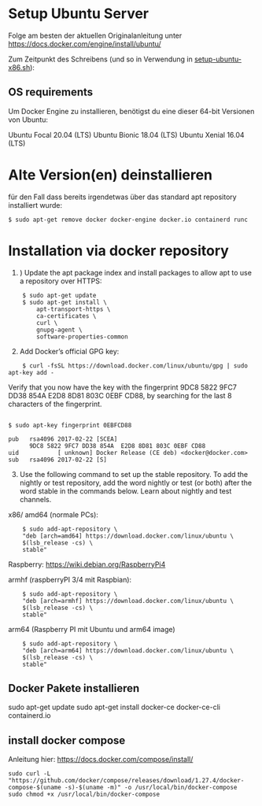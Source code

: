# Setup Ubuntu Server

Folge am besten der aktuellen Originalanleitung unter https://docs.docker.com/engine/install/ubuntu/

Zum Zeitpunkt des Schreibens (und so in Verwendung in [setup-ubuntu-x86.sh](setup-ubuntu-x86.sh)):

## OS requirements

Um Docker Engine zu installieren, benötigst du eine dieser 64-bit Versionen von Ubuntu:

Ubuntu Focal 20.04 (LTS)
Ubuntu Bionic 18.04 (LTS)
Ubuntu Xenial 16.04 (LTS)

# Alte Version(en) deinstallieren

für den Fall dass bereits irgendetwas über das standard apt repository installiert wurde:

    $ sudo apt-get remove docker docker-engine docker.io containerd runc

# Installation via docker repository

1. ) Update the apt package index and install packages to allow apt to use a repository over HTTPS:

```
    $ sudo apt-get update
    $ sudo apt-get install \
        apt-transport-https \
        ca-certificates \
        curl \
        gnupg-agent \
        software-properties-common
```

2. Add Docker’s official GPG key:

```
    $ curl -fsSL https://download.docker.com/linux/ubuntu/gpg | sudo apt-key add -
```

Verify that you now have the key with the fingerprint 9DC8 5822 9FC7 DD38 854A  E2D8 8D81 803C 0EBF CD88, by searching for the last 8 characters of the fingerprint.

```

$ sudo apt-key fingerprint 0EBFCD88

pub   rsa4096 2017-02-22 [SCEA]
      9DC8 5822 9FC7 DD38 854A  E2D8 8D81 803C 0EBF CD88
uid           [ unknown] Docker Release (CE deb) <docker@docker.com>
sub   rsa4096 2017-02-22 [S]
```

3. Use the following command to set up the stable repository. To add the nightly or test repository, add the word nightly or test (or both) after the word stable in the commands below. Learn about nightly and test channels.


x86/ amd64 (normale PCs):

```
    $ sudo add-apt-repository \
    "deb [arch=amd64] https://download.docker.com/linux/ubuntu \
    $(lsb_release -cs) \
    stable"
```

Raspberry: https://wiki.debian.org/RaspberryPi4

armhf (raspberryPI 3/4 mit Raspbian):

```
    $ sudo add-apt-repository \
    "deb [arch=armhf] https://download.docker.com/linux/ubuntu \
    $(lsb_release -cs) \
    stable"
```

arm64 (Raspberry PI mit Ubuntu und arm64 image)

```
    $ sudo add-apt-repository \
    "deb [arch=arm64] https://download.docker.com/linux/ubuntu \
    $(lsb_release -cs) \
    stable"
```

## Docker Pakete installieren

sudo apt-get update
sudo apt-get install docker-ce docker-ce-cli containerd.io

## install docker compose

Anleitung hier: https://docs.docker.com/compose/install/

```
sudo curl -L "https://github.com/docker/compose/releases/download/1.27.4/docker-compose-$(uname -s)-$(uname -m)" -o /usr/local/bin/docker-compose
sudo chmod +x /usr/local/bin/docker-compose
```